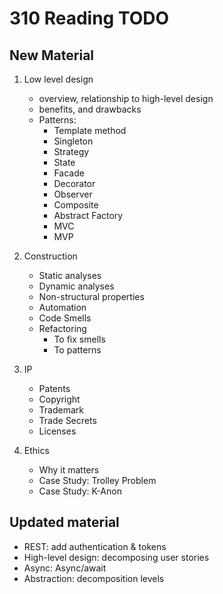 # 310 Reading TODO

## New Material

1. Low level design
	* overview, relationship to high-level design
	* benefits, and drawbacks
	* Patterns: 
		* Template method
		* Singleton
		* Strategy
		* State
		* Facade
		* Decorator
		* Observer
		* Composite
		* Abstract Factory
		* MVC
		* MVP

1. Construction
	* Static analyses
	* Dynamic analyses
	* Non-structural properties
	* Automation
	* Code Smells
	* Refactoring
		* To fix smells
		* To patterns

1. IP
	* Patents
	* Copyright
	* Trademark
	* Trade Secrets
	* Licenses
	
1. Ethics
	* Why it matters
	* Case Study: Trolley Problem
	* Case Study: K-Anon

## Updated material

* REST: add authentication & tokens
* High-level design: decomposing user stories
* Async: Async/await
* Abstraction: decomposition levels

	